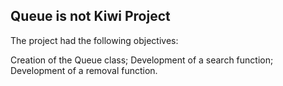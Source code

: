 ## Queue is not Kiwi Project






The project had the following objectives:

Creation of the Queue class;
Development of a search function;
Development of a removal function.
